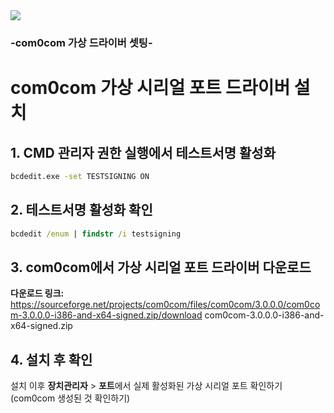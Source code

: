 
<img src="[https://blog.kakaocdn.net/dn/cKypL2/btspH1Akzgu/ThK260gSHDnwbhrJYM5d9k/img.webp](https://example.com/logo.png](https://blog.kakaocdn.net/dn/bVtSYe/btsOuOScNl6/H30WkKIufzRTHyKq2KYk0k/img.gif)">




### -com0com 가상 드라이버 셋팅-


# com0com 가상 시리얼 포트 드라이버 설치

## 1. CMD 관리자 권한 실행에서 테스트서명 활성화
```cmd
bcdedit.exe -set TESTSIGNING ON
```

## 2. 테스트서명 활성화 확인
```cmd
bcdedit /enum | findstr /i testsigning
```

## 3. com0com에서 가상 시리얼 포트 드라이버 다운로드

**다운로드 링크:**
https://sourceforge.net/projects/com0com/files/com0com/3.0.0.0/com0com-3.0.0.0-i386-and-x64-signed.zip/download
com0com-3.0.0.0-i386-and-x64-signed.zip


## 4. 설치 후 확인

설치 이후 **장치관리자** > **포트**에서 실제 활성화된 가상 시리얼 포트 확인하기
(com0com 생성된 것 확인하기)
